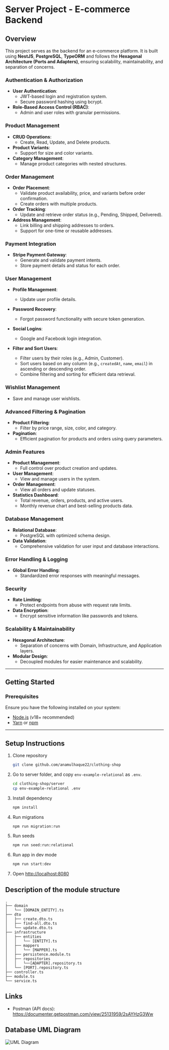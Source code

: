 # Server Project - E-commerce Backend

## Overview

This project serves as the backend for an e-commerce platform. It is built using **NestJS**, **PostgreSQL**, **TypeORM** and follows the **Hexagonal Architecture (Ports and Adapters)**, ensuring scalability, maintainability, and separation of concerns.

### **Authentication & Authorization**

- **User Authentication**:
  - JWT-based login and registration system.
  - Secure password hashing using bcrypt.
- **Role-Based Access Control (RBAC)**:
  - Admin and user roles with granular permissions.

### **Product Management**

- **CRUD Operations**:
  - Create, Read, Update, and Delete products.
- **Product Variants**:
  - Support for size and color variants.
- **Category Management**:
  - Manage product categories with nested structures.

### **Order Management**

- **Order Placement**:
  - Validate product availability, price, and variants before order confirmation.
  - Create orders with multiple products.
- **Order Tracking**:
  - Update and retrieve order status (e.g., Pending, Shipped, Delivered).
- **Address Management**:
  - Link billing and shipping addresses to orders.
  - Support for one-time or reusable addresses.

### **Payment Integration**

- **Stripe Payment Gateway**:
  - Generate and validate payment intents.
  - Store payment details and status for each order.
  <!-- - **Webhook Handling**:
  - Automatically update order and payment statuses upon payment completion. -->

### **User Management**

- **Profile Management**:
  - Update user profile details.
- **Password Recovery**:
  - Forgot password functionality with secure token generation.
- **Social Logins**:

  - Google and Facebook login integration.

- **Filter and Sort Users**:
  - Filter users by their roles (e.g., Admin, Customer).
  - Sort users based on any column (e.g., `createdAt`, `name`, `email`) in ascending or descending order.
  - Combine filtering and sorting for efficient data retrieval.

### **Wishlist Management**

- Save and manage user wishlists.

### **Advanced Filtering & Pagination**

- **Product Filtering**:
  - Filter by price range, size, color, and category.
- **Pagination**:
  - Efficient pagination for products and orders using query parameters.

### **Admin Features**

- **Product Management**:
  - Full control over product creation and updates.
- **User Management**:
  - View and manage users in the system.
- **Order Management**:
  - View all orders and update statuses.
- **Statistics Dashboard**:
  - Total revenue, orders, products, and active users.
  - Monthly revenue chart and best-selling products data.

### **Database Management**

- **Relational Database**:
  - PostgreSQL with optimized schema design.
- **Data Validation**:
  - Comprehensive validation for user input and database interactions.

### **Error Handling & Logging**

- **Global Error Handling**:
  - Standardized error responses with meaningful messages.
  <!-- - **Centralized Logging**:
  - Detailed logs for errors and critical events. -->

### **Security**

<!--
- **Caching**:
  - Cache frequently accessed data using Redis (optional). -->

- **Rate Limiting**:
  - Protect endpoints from abuse with request rate limits.
- **Data Encryption**:
  - Encrypt sensitive information like passwords and tokens.

### **Scalability & Maintainability**

- **Hexagonal Architecture**:
  - Separation of concerns with Domain, Infrastructure, and Application layers.
- **Modular Design**:
  - Decoupled modules for easier maintenance and scalability.

---

## Getting Started

### Prerequisites

Ensure you have the following installed on your system:

- [Node.js](https://nodejs.org/) (v18+ recommended)
- [Yarn](https://yarnpkg.com/) or [npm](https://www.npmjs.com/)

---

## Setup Instructions

1. Clone repository

   ```bash
   git clone github.com/anamulhaque22/clothing-shop
   ```

1. Go to server folder, and copy `env-example-relational` as `.env`.

   ```bash
   cd clothing-shop/server
   cp env-example-relational .env
   ```

1. Install dependency

   ```bash
   npm install
   ```

1. Run migrations

   ```bash
   npm run migration:run
   ```

1. Run seeds

   ```bash
   npm run seed:run:relational
   ```

1. Run app in dev mode

   ```bash
   npm run start:dev
   ```

1. Open <http://localhost:8080>

## Description of the module structure

```text
.
├── domain
│   └── [DOMAIN_ENTITY].ts
├── dto
│   ├── create.dto.ts
│   ├── find-all.dto.ts
│   └── update.dto.ts
├── infrastructure
│   ├── entities
│   │   └── [ENTITY].ts
│   ├── mappers
│   │   └── [MAPPER].ts
│   ├── persistence.module.ts
│   ├── repositories
│   │   └──[ADAPTER].repository.ts
│   └── [PORT].repository.ts
├── controller.ts
├── module.ts
└── service.ts
```

## Links

- Postman (API docs): <https://documenter.getpostman.com/view/25131959/2sAYHzG3Ww>

## Database UML Diagram

![UML Diagram](../assets/images/uml.png)
